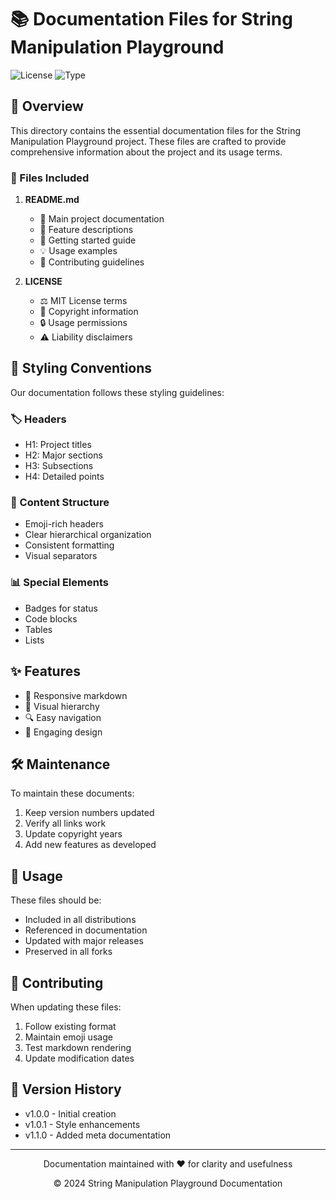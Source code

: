 # 📚 Documentation Files for String Manipulation Playground

![License](https://img.shields.io/badge/license-MIT-blue.svg) ![Type](https://img.shields.io/badge/type-documentation-purple.svg)

## 📖 Overview

This directory contains the essential documentation files for the String Manipulation Playground project. These files are crafted to provide comprehensive information about the project and its usage terms.

### 📂 Files Included

1. **README.md**
   - 📝 Main project documentation
   - 🎯 Feature descriptions
   - 🚀 Getting started guide
   - 💡 Usage examples
   - 🤝 Contributing guidelines

2. **LICENSE**
   - ⚖️ MIT License terms
   - 📅 Copyright information
   - 🔒 Usage permissions
   - ⚠️ Liability disclaimers

## 🎨 Styling Conventions

Our documentation follows these styling guidelines:

### 🏷️ Headers
- H1: Project titles
- H2: Major sections
- H3: Subsections
- H4: Detailed points

### 🎯 Content Structure
- Emoji-rich headers
- Clear hierarchical organization
- Consistent formatting
- Visual separators

### 📊 Special Elements
- Badges for status
- Code blocks
- Tables
- Lists

## ✨ Features

- 📱 Responsive markdown
- 🎨 Visual hierarchy
- 🔍 Easy navigation
- 💫 Engaging design

## 🛠️ Maintenance

To maintain these documents:

1. Keep version numbers updated
2. Verify all links work
3. Update copyright years
4. Add new features as developed

## 📝 Usage

These files should be:
- Included in all distributions
- Referenced in documentation
- Updated with major releases
- Preserved in all forks

## 🤝 Contributing

When updating these files:
1. Follow existing format
2. Maintain emoji usage
3. Test markdown rendering
4. Update modification dates

## 📅 Version History

- v1.0.0 - Initial creation
- v1.0.1 - Style enhancements
- v1.1.0 - Added meta documentation

---

<p align="center">Documentation maintained with ❤️ for clarity and usefulness</p>
<p align="center">© 2024 String Manipulation Playground Documentation</p>
